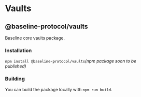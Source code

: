 # Vaults

## @baseline-protocol/vaults

Baseline core vaults package.

### Installation

`npm install @baseline-protocol/vaults`_(npm package soon to be published)_

### Building

You can build the package locally with `npm run build`.
